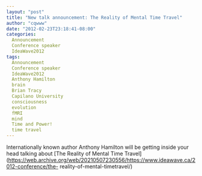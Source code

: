 ```yaml
---
layout: "post"
title: "New talk announcement: The Reality of Mental Time Travel"
author: "cqwww"
date: "2012-02-23T23:18:41-08:00"
categories:
  Announcement
  Conference speaker
  IdeaWave2012
tags: 
  Announcement
  Conference speaker
  IdeaWave2012
  Anthony Hamilton
  brain
  Brian Tracy
  Capilano University
  consciousness
  evolution
  fMRI
  mind
  Time and Power!
  time travel
---
```


Internationally known author Anthony Hamilton will be getting inside your head
talking about [The Reality of Mental Time
Travel](https://web.archive.org/web/20210507230556/https://www.ideawave.ca/2012-conference/the-
reality-of-mental-timetravel/)


[//]: # (Retrieved from https://web.archive.org/web/20210507224031/https://www.ideawave.ca/new-talk-announcement-the-reality-of-mental-time-travel/)